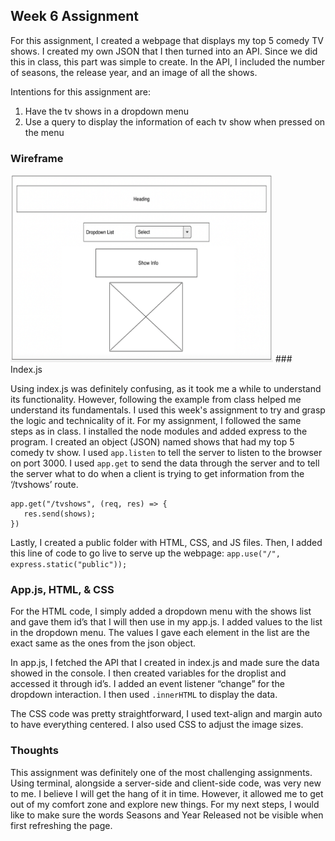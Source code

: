
## Week 6 Assignment 

For this assignment, I created a webpage that displays my top 5 comedy TV shows. I created my own JSON that I then turned into an API. Since we did this in class, this part was simple to create. In the API, I included the number of seasons, the release year, and an image of all the shows. 

Intentions for this assignment are:
1. Have the tv shows in a dropdown menu 
2. Use a query to display the information of each tv show when pressed on the menu

### Wireframe

  <img src= "https://github.com/FatemaAlhameli/ConnectionsLab/blob/main/Media/Assignments%20Media/wirefram5.png" width = "420" height = "300">
### Index.js

Using index.js was definitely confusing, as it took me a while to understand its functionality. However, following the example from class helped me understand its fundamentals. I used this week's assignment to try and grasp the logic and technicality of it. For my assignment, I followed the same steps as in class. I installed the node modules and added express to the program. I created an object (JSON) named shows that had my top 5 comedy tv show. I used ```app.listen``` to tell the server to listen to the browser on port 3000. I used ```app.get``` to send the data through the server and to tell the server what to do when a client is trying to get information from the ‘/tvshows’ route.

```
app.get("/tvshows", (req, res) => {
   res.send(shows);
})
```

Lastly, I created a public folder with HTML, CSS, and JS files. Then, I added this line of code to go live to serve up the webpage: ```app.use("/", express.static("public"));``` 

### App.js, HTML, & CSS

For the HTML code, I simply added a dropdown menu with the shows list and gave them id’s that I will then use in my app.js. I added values to the list in the dropdown menu. The values I gave each element in the list are the exact same as the ones from the json object. 

In app.js, I fetched the API that I created in index.js and made sure the data showed in the console. I then created variables for the droplist and accessed it through id’s. I added an event listener “change” for the dropdown interaction. I then used ```.innerHTML``` to display the data. 

The CSS code was pretty straightforward, I used text-align and margin auto to have everything centered. I also used CSS to adjust the image sizes. 


### Thoughts 

This assignment was definitely one of the most challenging assignments. Using terminal, alongside a server-side and client-side code, was very new to me. I believe I will get the hang of it in time. However, it allowed me to get out of my comfort zone and explore new things. For my next steps, I would like to make sure the words Seasons and Year Released not be visible when first refreshing the page. 

